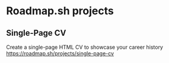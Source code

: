 # Roadmap.sh projects

## Single-Page CV

Create a single-page HTML CV to showcase your career history  
https://roadmap.sh/projects/single-page-cv
